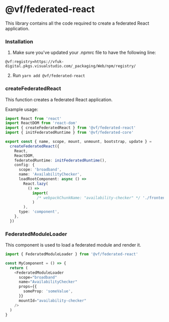 # @vf/federated-react

This library contains all the code required to create a federated React application.

### Installation

1. Make sure you've updated your .npmrc file to have the following line:

`@vf:registry=https://vfuk-digital.pkgs.visualstudio.com/_packaging/Web/npm/registry/`

2. Run `yarn add @vf/federated-react`

### createFederatedReact

This function creates a federated React application.

Example usage:

```typescript jsx
import React from 'react'
import ReactDOM from 'react-dom'
import { createFederatedReact } from '@vf/federated-react'
import { initFederatedRuntime } from '@vf/federated-core'

export const { name, scope, mount, unmount, bootstrap, update } =
  createFederatedReact({
    React,
    ReactDOM,
    federatedRuntime: initFederatedRuntime(),
    config: {
      scope: 'broadband',
      name: 'AvailabilityChecker',
      loadRootComponent: async () =>
        React.lazy(
          () =>
            import(
              /* webpackChunkName: "availability-checker" */ './frontend/AvailabilityChecker'
            )
        ),
      type: 'component',
    },
  })
```

### FederatedModuleLoader

This component is used to load a federated module and render it.

```typescript jsx
import { FederatedModuleLoader } from '@vf/federated-react'

const MyComponent = () => {
  return (
    <FederatedModuleLoader
      scope="broadband"
      name="AvailabilityChecker"
      props={{
        someProp: 'someValue',
      }}
      mountId="availability-checker"
    />
  )
}
```
